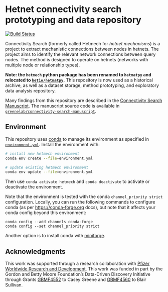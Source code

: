 # Hetnet connectivity search prototyping and data repository

[![Build Status](https://travis-ci.org/greenelab/connectivity-search-analyses.svg?branch=main)](https://travis-ci.org/greenelab/connectivity-search-analyses)

Connectivity Search (formerly called Hetmech for _hetnet mechanisms_) is a project to extract mechanistic connections between nodes in hetnets.
The project aims to identify the relevant network connections between query nodes.
The method is designed to operate on hetnets (networks with multiple node or relationship types).

**Note: the `hetmech` python package has been renamed to `hetmatpy` and relocated to [`hetio/hetmatpy`](https://github.com/hetio/hetmatpy).**
This repository is now used as a historical archive,
as well as a dataset storage, method prototyping, and exploratory data analysis repository.

Many findings from this repository are described in the [Connectivity Search Manuscript](https://greenelab.github.io/connectivity-search-manuscript/ "Hetnet connectivity search provides rapid insights into how two biomedical entities are related").
The manuscript source code is available in [`greenelab/connectivity-search-manuscript`](https://github.com/greenelab/connectivity-search-manuscript).

## Environment

This repository uses [conda](http://conda.pydata.org/docs/) to manage its environment as specified in [`environment.yml`](environment.yml).
Install the environment with:

```sh
# install new hetmech environment
conda env create --file=environment.yml

# update existing hetmech environment
conda env update --file=environment.yml
```

Then use `conda activate hetmech` and `conda deactivate` to activate or deactivate the environment.

Note that the environment is tested with the conda `channel_priority strict` configuration.
Locally, you can run the following commands to configure conda (as per https://conda-forge.org docs),
but note that it affects your conda config beyond this environment:

```shell
conda config --add channels conda-forge
conda config --set channel_priority strict
```

Another option is to install conda with [miniforge](https://github.com/conda-forge/miniforge).

## Acknowledgments

This work was supported through a research collaboration with [Pfizer Worldwide Research and Development](https://www.pfizer.com/partners/research-and-development).
This work was funded in part by the Gordon and Betty Moore Foundation’s Data-Driven Discovery Initiative through Grants [GBMF4552](https://www.moore.org/grant-detail?grantId=GBMF4552) to Casey Greene and [GBMF4560](https://www.moore.org/grant-detail?grantId=GBMF4560) to Blair Sullivan.
